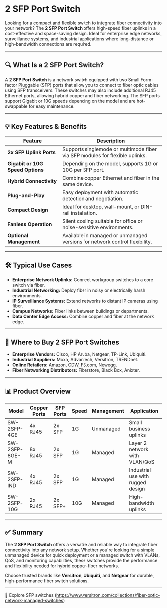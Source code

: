 # 2 SFP Port Switch

Looking for a compact and flexible switch to integrate fiber connectivity into your network? The **2 SFP Port Switch** offers high-speed fiber uplinks in a cost-effective and space-saving design. Ideal for enterprise edge networks, surveillance systems, and industrial applications where long-distance or high-bandwidth connections are required.

---

## 🔍 What Is a 2 SFP Port Switch?

A **2 SFP Port Switch** is a network switch equipped with two Small Form-factor Pluggable (SFP) ports that allow you to connect to fiber optic cables using SFP transceivers. These switches may also include additional RJ45 Ethernet ports, allowing hybrid copper and fiber networking. The SFP ports support Gigabit or 10G speeds depending on the model and are hot-swappable for easy maintenance.

---

## 💡 Key Features & Benefits

| Feature                         | Description                                                                   |
|---------------------------------|-------------------------------------------------------------------------------|
| **2x SFP Uplink Ports**         | Supports singlemode or multimode fiber via SFP modules for flexible uplinks. |
| **Gigabit or 10G Speed Options**| Depending on the model, supports 1G or 10G per SFP port.                      |
| **Hybrid Connectivity**         | Combine copper Ethernet and fiber in the same device.                         |
| **Plug-and-Play**               | Easy deployment with automatic detection and negotiation.                     |
| **Compact Design**              | Ideal for desktop, wall-mount, or DIN-rail installation.                      |
| **Fanless Operation**           | Silent cooling suitable for office or noise-sensitive environments.           |
| **Optional Management**         | Available in managed or unmanaged versions for network control flexibility.   |

---

## 🛠️ Typical Use Cases

- **Enterprise Network Uplinks:** Connect workgroup switches to a core switch via fiber.  
- **Industrial Networking:** Deploy fiber in noisy or electrically harsh environments.  
- **IP Surveillance Systems:** Extend networks to distant IP cameras using fiber.  
- **Campus Networks:** Fiber links between buildings or departments.  
- **Data Center Edge Access:** Combine copper and fiber at the network edge.

---

## 🛒 Where to Buy 2 SFP Port Switches

- **Enterprise Vendors:** Cisco, HP Aruba, Netgear, TP-Link, Ubiquiti.  
- **Industrial Suppliers:** Moxa, Advantech, Versitron, TRENDnet.  
- **Online Retailers:** Amazon, CDW, FS.com, Newegg.  
- **Fiber Networking Distributors:** Fiberstore, Black Box, Anixter.

---

## 📊 Product Overview

| Model             | Copper Ports | SFP Ports | Speed         | Management | Application                        |
|-------------------|--------------|-----------|---------------|------------|------------------------------------|
| SW-2SFP-4GE        | 4x RJ45      | 2x SFP    | 1G            | Unmanaged  | Small business uplinks             |
| SW-2SFP-8GE-M      | 8x RJ45      | 2x SFP    | 1G            | Managed    | Layer 2 network with VLAN/QoS      |
| SW-2SFP-IND        | 4x RJ45      | 2x SFP    | 1G            | Managed    | Industrial use with rugged design  |
| SW-2SFP-10G        | 2x RJ45      | 2x SFP+   | 10G           | Managed    | High-bandwidth uplinks             |

---

## ✅ Summary

The **2 SFP Port Switch** offers a versatile and reliable way to integrate fiber connectivity into any network setup. Whether you're looking for a simple unmanaged device for quick deployment or a managed switch with VLANs, QoS, and monitoring capabilities, these switches provide the performance and flexibility needed for hybrid copper-fiber networks.

Choose trusted brands like **Versitron**, **Ubiquiti**, and **Netgear** for durable, high-performance fiber switch solutions.

---

🔗 Explore SFP switches (https://www.versitron.com/collections/fiber-optic-network-managed-switches)
